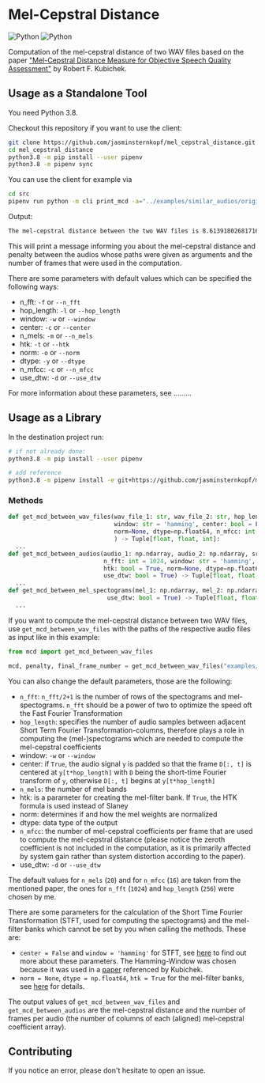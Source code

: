 # Mel-Cepstral Distance

![Python](https://img.shields.io/github/license/jasminsternkopf/mel_cepstral_distance)
![Python](https://img.shields.io/badge/python-3.8-green.svg)

Computation of the mel-cepstral distance of two WAV files based on the paper ["Mel-Cepstral Distance Measure for Objective Speech Quality Assessment"](https://ieeexplore.ieee.org/document/407206) by Robert F. Kubichek.

## Usage as a Standalone Tool

You need Python 3.8.

Checkout this repository if you want to use the client:

```sh
git clone https://github.com/jasminsternkopf/mel_cepstral_distance.git
cd mel_cepstral_distance
python3.8 -m pip install --user pipenv
python3.8 -m pipenv sync
```

You can use the client for example via

```sh
cd src
pipenv run python -m cli print_mcd -a="../examples/similar_audios/original.wav" -b="../examples/similar_audios/inferred.wav"
```

Output:

```sh
The mel-cepstral distance between the two WAV files is 8.613918026817169 and the penalty is 0.18923933209647492. This was computed using 539 frames.
```

This will print a message informing you about the mel-cepstral distance and penalty between the audios whose paths were given as arguments and the number of frames that were used in the computation.

There are some parameters with default values which can be specified the following ways:

- n_fft: `-f` or `--n_fft`
- hop_length: `-l` or `--hop_length`
- window: `-w` or `--window`
- center: `-c` or `--center`
- n_mels: `-m` or `--n_mels`
- htk: `-t` or `--htk`
- norm: `-o` or `--norm`
- dtype: `-y` or `--dtype`
- n_mfcc: `-c` or `--n_mfcc`
- use_dtw: `-d` or `--use_dtw`

For more information about these parameters, see .........

## Usage as a Library

In the destination project run:

```sh
# if not already done:
python3.8 -m pip install --user pipenv

# add reference
python3.8 -m pipenv install -e git+https://github.com/jasminsternkopf/mel_cepstral_distance.git@main#egg=mcd
```

### Methods

```py
def get_mcd_between_wav_files(wav_file_1: str, wav_file_2: str, hop_length: int = 256, n_fft: int = 1024,
                              window: str = 'hamming', center: bool = False, n_mels: int = 20, htk: bool = True,
                              norm=None, dtype=np.float64, n_mfcc: int = 16, use_dtw: bool = True
                              ) -> Tuple[float, float, int]:
  ...
def get_mcd_between_audios(audio_1: np.ndarray, audio_2: np.ndarray, sr_1: int, sr_2: int, hop_length: int = 256,
                           n_fft: int = 1024, window: str = 'hamming', center: bool = False, n_mels: int = 20,
                           htk: bool = True, norm=None, dtype=np.float64, n_mfcc: int = 16,
                           use_dtw: bool = True) -> Tuple[float, float, int]:
  ...
def get_mcd_between_mel_spectograms(mel_1: np.ndarray, mel_2: np.ndarray, n_mfcc: int = 16, take_log: bool = True,
                            use_dtw: bool = True) -> Tuple[float, float, int]:
  ...
```

If you want to compute the mel-cepstral distance between two WAV files, use `get_mcd_between_wav_files` with the paths of the respective audio files as input like in this example:

```py
from mcd import get_mcd_between_wav_files

mcd, penalty, final_frame_number = get_mcd_between_wav_files("examples/similar_audios/original.wav", "examples/similar_audios/inferred.wav")
```

You can also change the default parameters, those are the following:

- `n_fft`: `n_fft/2+1` is the number of rows of the spectograms and mel-spectograms. `n_fft` should be a power of two to optimize the speed oft the Fast Fourier Transformation
- `hop_length`: specifies the number of audio samples between adjacent Short Term Fourier Transformation-columns, therefore plays a role in computing the (mel-)spectograms which are needed to compute the mel-cepstral coefficients
- window: `-w` or `--window`
- center: if `True`, the audio signal `y` is padded so that the frame `D[:, t]` is centered at `y[t*hop_length]` with `D` being the short-time Fourier transform of `y`, otherwise `D[:, t]` begins at `y[t*hop_length]`
- `n_mels`: the number of mel bands
- htk: is a parameter for creating the mel-filter bank. If `True`, the HTK formula is used instead of Slaney
- norm: determines if and how the mel weights are normalized
- dtype: data type of the output
- `n_mfcc`: the number of mel-cepstral coefficients per frame that are used to compute the mel-cepstral distance (please notice the zeroth coefficient is not included in the computation, as it is primarily affected by system gain rather than system distortion according to the paper).
- use_dtw: `-d` or `--use_dtw`

The default values for `n_mels` (`20`) and for `n_mfcc` (`16`) are taken from the mentioned paper, the ones for `n_fft` (`1024`) and `hop_length` (`256`) were chosen by me.

There are some parameters for the calculation of the Short Time Fourier Transformation (STFT, used for computing the spectograms) and the mel-filter banks which cannot be set by you when calling the methods. These are:

- `center = False` and `window = 'hamming'` for STFT, see [here](https://librosa.org/doc/latest/generated/librosa.stft.html) to find out more about these parameters. The Hamming-Window was chosen because it was used in a [paper](https://ieeexplore.ieee.org/document/1163420) referenced by Kubichek.
- `norm = None`, `dtype = np.float64`, `htk = True` for the mel-filter banks, see [here](https://librosa.org/doc/latest/generated/librosa.filters.mel.html) for details.

The output values of `get_mcd_between_wav_files` and `get_mcd_between_audios` are the mel-cepstral distance and the number of frames per audio (the number of columns of each (aligned) mel-cepstral coefficient array).

## Contributing

If you notice an error, please don't hesitate to open an issue.
